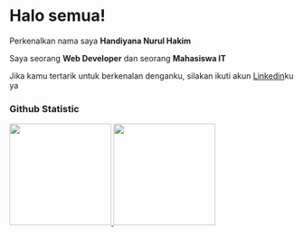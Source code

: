 # Halo semua! 

Perkenalkan nama saya **Handiyana Nurul Hakim**<br>

Saya seorang **Web Developer** dan seorang **Mahasiswa IT**<br>

Jika kamu tertarik untuk berkenalan denganku, silakan ikuti akun [Linkedin](https://www.linkedin.com/in/handi-law/)ku ya

### Github Statistic
<p align="left">
<a href="https://github.com/handiyana13">
  <img height="180em" src="https://github-readme-stats-eight-theta.vercel.app/api?username=handiyana13&show_icons=true&theme=algolia&include_all_commits=true&count_private=true"/>
  <img height="180em" src="https://github-readme-stats-eight-theta.vercel.app/api/top-langs/?username=handiyana13&layout=compact&layout=compact&theme=algolia"/>
</a>
</p>
<!--
**handiyana13/handiyana13** is a ✨ _special_ ✨ repository because its `README.md` (this file) appears on your GitHub profile.

Here are some ideas to get you started:

- 🔭 I’m currently working on ...
- 🌱 I’m currently learning ...
- 👯 I’m looking to collaborate on ...
- 🤔 I’m looking for help with ...
- 💬 Ask me about ...
- 📫 How to reach me: ...
- 😄 Pronouns: ...
- ⚡ Fun fact: ...
-->

